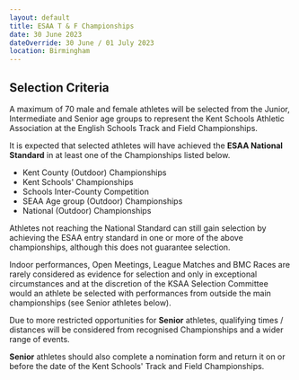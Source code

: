 ```yaml
---
layout: default
title: ESAA T & F Championships
date: 30 June 2023
dateOverride: 30 June / 01 July 2023
location: Birmingham
---
```


## Selection Criteria

A maximum of 70 male and female athletes will be selected from the Junior, Intermediate and Senior age groups to represent the Kent Schools Athletic Association at the English Schools Track and Field Championships.

It is expected that selected athletes will have achieved the **ESAA National Standard** in at least one of the Championships listed below.

- Kent County (Outdoor) Championships
- Kent Schools' Championships
- Schools Inter-County Competition
- SEAA Age group (Outdoor) Championships
- National (Outdoor) Championships

Athletes not reaching the National Standard can still gain selection by achieving the ESAA entry standard in one or more of the above championships, although this does not guarantee selection.

Indoor performances, Open Meetings, League Matches and BMC Races are rarely considered as evidence for selection and only in exceptional circumstances and at the discretion of the KSAA Selection Committee would an athlete be selected with performances from outside the main championships (see Senior athletes below).

<div class="well">
    <p>
        Due to more restricted opportunities for <strong>Senior</strong> athletes, qualifying times / distances will be considered from recognised Championships and a wider range of events.
    </p>
    <p>
        <strong>Senior</strong> athletes should also complete a nomination form and return it on or before the date of the Kent Schools' Track and Field Championships.
    </p>
</div>
